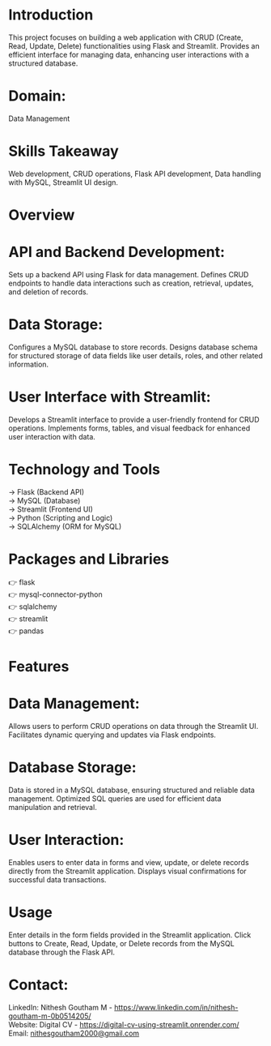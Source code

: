 # Introduction   

This project focuses on building a web application with CRUD (Create, Read, Update, Delete) functionalities using Flask and Streamlit. Provides an efficient interface for managing data, enhancing user interactions with a structured database.

# Domain: 
Data Management

# Skills Takeaway     

Web development, CRUD operations, Flask API development, Data handling with MySQL, Streamlit UI design.      

# Overview   

# API and Backend Development:   

Sets up a backend API using Flask for data management. Defines CRUD endpoints to handle data interactions such as creation, retrieval, updates, and deletion of records.   

# Data Storage:   
 
Configures a MySQL database to store records. Designs database schema for structured storage of data fields like user details, roles, and other related information.   

# User Interface with Streamlit:   

Develops a Streamlit interface to provide a user-friendly frontend for CRUD operations. Implements forms, tables, and visual feedback for enhanced user interaction with data.   

# Technology and Tools   

-> Flask (Backend API)      
-> MySQL (Database)   
-> Streamlit (Frontend UI)   
-> Python (Scripting and Logic)   
-> SQLAlchemy (ORM for MySQL)   


# Packages and Libraries   

👉 flask   
👉 mysql-connector-python    
👉 sqlalchemy    
👉 streamlit   
👉 pandas   

# Features   

# Data Management:   

Allows users to perform CRUD operations on data through the Streamlit UI. Facilitates dynamic querying and updates via Flask endpoints.

# Database Storage:   

Data is stored in a MySQL database, ensuring structured and reliable data management. Optimized SQL queries are used for efficient data manipulation and retrieval.   

# User Interaction:   

Enables users to enter data in forms and view, update, or delete records directly from the Streamlit application. Displays visual confirmations for successful data transactions.    

# Usage   

Enter details in the form fields provided in the Streamlit application. Click buttons to Create, Read, Update, or Delete records from the MySQL database through the Flask API.

# Contact:   

LinkedIn: Nithesh Goutham M - https://www.linkedin.com/in/nithesh-goutham-m-0b0514205/    
Website: Digital CV -  https://digital-cv-using-streamlit.onrender.com/    
Email: nithesgoutham2000@gmail.com   
